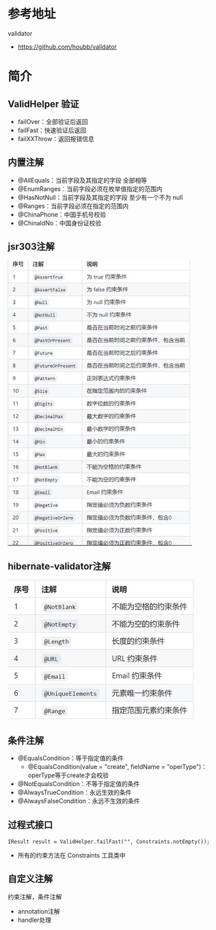# 参考地址
validator
- https://github.com/houbb/validator

# 简介
## ValidHelper 验证
- failOver：全部验证后返回
- failFast：快速验证后返回
- failXXThrow：返回报错信息

## 内置注解
- @AllEquals：当前字段及其指定的字段 全部相等
- @EnumRanges：当前字段必须在枚举值指定的范围内
- @HasNotNull：当前字段及其指定的字段 至少有一个不为 null
- @Ranges：当前字段必须在指定的范围内
- @ChinaPhone：中国手机号校验
- @ChinaIdNo：中国身份证校验

## jsr303注解
![](img/jsr-303注解.jpg)

## hibernate-validator注解
![](img/hibernate-validator注解.jpg)

## 条件注解
- @EqualsCondition：等于指定值的条件
    - @EqualsCondition(value = "create", fieldName = "operType")：operType等于create才会校验
- @NotEqualsCondition：不等于指定值的条件
- @AlwaysTrueCondition：永远生效的条件
- @AlwaysFalseCondition：永远不生效的条件

## 过程式接口
```
IResult result = ValidHelper.failFast("", Constraints.notEmpty());
```
- 所有的约束方法在 Constraints 工具类中

## 自定义注解
约束注解，条件注解
- annotation注解
- handler处理